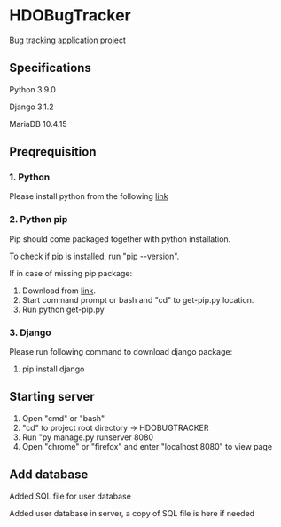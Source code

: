 # HDOBugTracker
Bug tracking application project

## Specifications
Python 3.9.0

Django 3.1.2

MariaDB 10.4.15

## Preqrequisition
### 1. Python
Please install python from the following [link](https://www.python.org/ftp/python/3.9.0/python-3.9.0-amd64.exe)

### 2. Python pip 
Pip should come packaged together with python installation.

To check if pip is installed, run "pip --version".

If in case of missing pip package:
1. Download from [link](https://bootstrap.pypa.io/get-pip.py).
2. Start command prompt or bash and "cd" to get-pip.py location.
3. Run python get-pip.py

### 3. Django
Please run following command to download django package:
1. pip install django

## Starting server
1. Open "cmd" or "bash"
2. "cd" to project root directory -> HDOBUGTRACKER
3. Run "py manage.py runserver 8080
4. Open "chrome" or "firefox" and enter "localhost:8080" to view page


## Add database
Added SQL file for user database

Added user database in server, a copy of SQL file is here if needed
